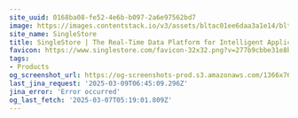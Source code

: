 ```yaml
---
site_uuid: 0168ba08-fe52-4e6b-b097-2a6e97562bd7
image: https://images.contentstack.io/v3/assets/bltac01ee6daa3a1e14/blt65460a223657f85f/661047721952f027eefc0104/img_primary_opengraph_(1).png
site_name: SingleStore
title: SingleStore | The Real-Time Data Platform for Intelligent Applications
favicon: https://www.singlestore.com/favicon-32x32.png?v=277b9cbbe31e8bc416504cf3b902d430
tags:
- Products
og_screenshot_url: https://og-screenshots-prod.s3.amazonaws.com/1366x768/80/false/2d238e31187dd06a0fbe1c477af1007f580d954c638cd97a64e11f4e2271d69b.jpeg
last_jina_request: '2025-03-09T06:45:09.296Z'
jina_error: 'Error occurred'
og_last_fetch: '2025-03-07T05:19:01.809Z'
---
```


